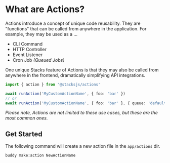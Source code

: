 # What are Actions?

Actions introduce a concept of unique code reusability. They are "functions" that can be called from anywhere in the application. For example, they may be used as a ...

- CLI Command
- HTTP Controller
- Event Listener
- Cron Job _(Queued Jobs)_

One unique Stacks feature of Actions is that they may also be called from anywhere in the frontend, dramatically simplifying API integrations.

```ts
import { action } from '@stacksjs/actions'

await runAction('MyCustomActionName', { foo: 'bar' })
// or
await runAction('MyCustomActionName', { foo: 'bar' }, { queue: 'default' })
```

_Please note, Actions are not limited to these use cases, but these are the most common ones._

## Get Started

The following command will create a new action file in the `app/actions` dir.

```sh
buddy make:action NewActionName
```
